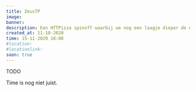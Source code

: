 ```yaml
---
title: ZeusTP
image: 
banner:
description: Een HTTPizza spinoff waarbij we nog een laagje dieper de network stack induiken.
created_at: 11-10-2020
time: 15-11-2020 18:00
#location:
#locationlink:
soon: true
---
```


TODO

Time is nog niet juist.
